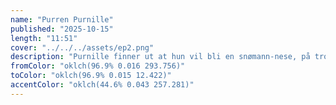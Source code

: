 ```yaml
---
name: "Purren Purnille"
published: "2025-10-15"
length: "11:51"
cover: "../../../assets/ep2.png"
description: "Purnille finner ut at hun vil bli en snømann-nese, på tross av at hun er en purre."
fromColor: "oklch(96.9% 0.016 293.756)"
toColor: "oklch(96.9% 0.015 12.422)"
accentColor: "oklch(44.6% 0.043 257.281)"
---
```

